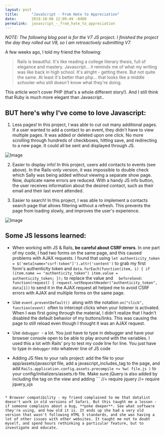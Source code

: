 ```yaml
---
layout: post
title:      "JavaScript - From Hate to Appreciation"
date:       2019-10-08 12:09:49 -0400
permalink:  javascript_-_from_hate_to_appreciation
---
```



*NOTE: The following blog post is for the V7 JS project. I finished the project the day they rolled out V8, so I am retroactively submitting V7.*

A few weeks ago, I told my friend the following:

> Rails is beautiful. It's like reading a college literary thesis, full of elegance and mastery. Javascript... it reminds me of what my writing was like back in high school. It's alright - getting there. But not quite the same. At least it's better than php... that looks like a middle schooler who still doesn't know what they're doing.

This article won't cover PHP (that's a whole different story!). And I still think that Ruby is much more elegant than Javascript..

## BUT here's why I've come to love Javascript:
1) Less pages! In this project, I was able to cut out many additional pages. If a user wanted to add a contact to an event, they didn't have to view multiple pages. It was added or deleted upon one click. No more scrolling through hundreds of checkboxes, hitting save, and redirecting to a new page. It could all be sent and displayed through JS. 

![Image](https://imagizer.imageshack.com/img924/5663/DBTnAR.png)

2) Easier to display info! In this project, users add contacts to events (see above). In the Rails-only version, it was impossible to double check which Sally was being added without viewing a separate show page. Now, duplicate name errors are reduced. With a handy JS info button, the user receives information about the desired contact, such as their email and their last event attended. 


3) Easier to search! In this project, I was able to implement a contacts search page that allows filtering without a refresh. This prevents the page from loading slowly, and improves the user's experience.

![Image](https://imagizer.imageshack.com/img922/3097/A3XBXv.png)


## Some JS lessons learned:
* When working with JS & Rails, **be careful about CSRF errors**. In one part of my code, I had two forms on the same page, and this caused problems with AJAX requests. I found that using `let authenticity_token = $('meta[name="csrf-token"]').attr('content')` to grab my first form's authenticity token and `data.forEach(function(item, i) { if (item.name == "authenticity_token") item.value = authenticity_token; });` to replace the value and `  beforeSend: function(request) {
    request.setRequestHeader("authenticity_token", data[1])` to send it in the AJAX request all helped me to avoid CSRF errors with AJAX and multiple forms on the same page.
		
* Use `event.preventDefault() `along with the notation `on("click", function(event) `often to intercept clicks when your listener is activated. When I was first going through the material, I didn't realize that I hadn't disabled the default behavior of my buttons/links. This was causing the page to still reload even though I thought it was an AJAX request.

* Use `debugger `- a lot. You just have to type in debugger and have your browser console open to be able to play around with the variables. I used this a lot with Rails' pry to test my code line for line. You just have to type in `debugger` into whatever line of JS code 

* Adding JS files to your rails project: add the file to your app/assets/javascript file, add a javascript_includes_tag to the page, and add `Rails.application.config.assets.precompile += %w( file.js )` to your config/initializers/assets.rb file. Make sure jQuery is also added by including the tag on the view and adding ```
//= require jquery
//= require jquery_ujs
``` to your application.js file

* Browser compatibility - my friend complained to me that datalist doesn't work in old versions of Safari. But this taught me a lesson - if someone complains about a bug, **poke deeper**. See what software they're using, and how old it is. It ends up she had a very old version that wasn't following HTML 5 standards, and she was having a lot of other issues with other websites. It taught me not to doubt myself, and spend hours rethinking a particular feature, but to investigate and educate. 
